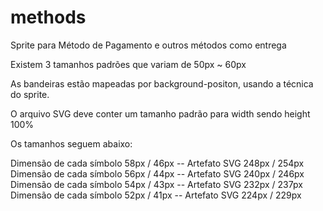 # methods
Sprite para Método de Pagamento e outros métodos como entrega

Existem 3 tamanhos padrões que variam de 50px ~ 60px

As bandeiras estão mapeadas por background-positon, usando a técnica do sprite.

O arquivo SVG deve conter um tamanho padrão para width sendo height 100%

Os tamanhos seguem abaixo:


 Dimensão de cada símbolo 58px / 46px -- Artefato SVG 248px / 254px
 Dimensão de cada símbolo 56px / 44px -- Artefato SVG 240px / 246px
 Dimensão de cada símbolo 54px / 43px -- Artefato SVG 232px / 237px
 Dimensão de cada símbolo 52px / 41px -- Artefato SVG 224px / 229px

